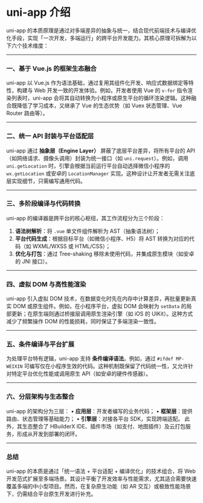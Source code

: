 # uni-app 介绍

uni-app 的本质原理是通过对多端差异的抽象与统一，结合现代前端技术与编译优化手段，实现「一次开发，多端运行」的跨平台开发能力。其核心原理可拆解为以下六个技术维度：

---

### 一、**基于 Vue.js 的框架生态融合**
uni-app 以 Vue.js 作为语法基础，通过复用其组件化开发、响应式数据绑定等特性，构建与 Web 开发一致的开发体验。例如，开发者使用 Vue 的 `v-for` 指令渲染列表时，uni-app 会将其自动转换为小程序或原生平台的循环渲染逻辑。这种融合既降低了学习成本，又继承了 Vue 的生态优势（如 Vuex 状态管理、Vue Router 路由等）。

---

### 二、**统一 API 封装与平台适配层**
uni-app 通过 **抽象层（Engine Layer）** 屏蔽了底层平台差异，将所有平台的 API（如网络请求、摄像头调用）封装为统一接口（如 `uni.request`）。例如，调用 `uni.getLocation` 时，引擎会根据当前运行平台自动选择微信小程序的 `wx.getLocation` 或安卓的 `LocationManager` 实现。这种设计让开发者无需关注底层实现细节，只需编写通用代码。

---

### 三、**多阶段编译与代码转换**
uni-app 的编译器是跨平台的核心枢纽，其工作流程分为三个阶段：
1. **语法树解析**：将 `.vue` 单文件组件解析为 AST（抽象语法树）；
2. **平台代码生成**：根据目标平台（如微信小程序、H5）将 AST 转换为对应的代码（如 WXML/WXSS 或 HTML/CSS）；
3. **优化与打包**：通过 Tree-shaking 移除未使用代码，并集成原生模块（如安卓的 JNI 接口）。

---

### 四、**虚拟 DOM 与高性能渲染**
uni-app 引入虚拟 DOM 技术，在数据变化时先在内存中计算差异，再批量更新真实 DOM 或原生组件。例如，在小程序平台，虚拟 DOM 会映射为 `setData` 的局部更新；在原生端则通过桥接层调用原生渲染引擎（如 iOS 的 UIKit）。这种方式减少了频繁操作 DOM 的性能损耗，同时保证了多端渲染一致性。

---

### 五、**条件编译与平台扩展**
为处理平台特有逻辑，uni-app 支持 **条件编译语法**。例如，通过 `#ifdef MP-WEIXIN` 可编写仅在小程序生效的代码。这种机制既保留了代码统一性，又允许针对特定平台优化性能或调用原生 API（如安卓的硬件传感器）。

---

### 六、**分层架构与生态整合**
uni-app 的架构分为三层：
• **应用层**：开发者编写的业务代码；
• **框架层**：提供路由、状态管理等基础能力；
• **引擎层**：对接各平台 SDK，实现跨端适配。
此外，其生态整合了 HBuilderX IDE、插件市场（如支付、地图插件）及云打包服务，形成从开发到部署的闭环。

---

### 总结
uni-app 的本质是通过「统一语法 + 平台适配 + 编译优化」的技术组合，将 Web 开发范式扩展至多端场景。其设计平衡了开发效率与性能需求，尤其适合需要快速覆盖多端的中小型项目。然而，在复杂原生功能（如 AR 交互）或极致性能场景下，仍需结合平台原生开发进行补充。